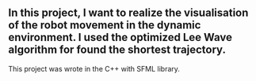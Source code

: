 In this project, I want to realize the visualisation of the robot movement in the dynamic environment.
I used the optimized Lee Wave algorithm for found the shortest trajectory.
-----------------------------------------------------

This project was wrote in the C++ with SFML library.

